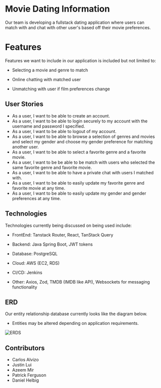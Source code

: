 # Movie Dating Information 

Our team is developing a fullstack dating application where users can match with and chat with other user's based off their movie preferences.

# Features
Features we want to include in our application is included but not limited to:

- Selecting a movie and genre to match

- Online chatting with matched user

- Unmatching with user if film preferences change

## User Stories

* As a user, I want to be able to create an account.
* As a user, I want to be able to login securely to my account with the username and password I specified.
* As a user, I want to be able to logout of my account.
* As a user, I want to be able to browse a selection of genres and movies and select my gender and choose my gender preference for matching another user.
* As a user, I want to be able to select a favorite genre and a favorite movie.
* As a user, I want to be be able to be match with users who selected the same favorite genre and favorite movie.
* As a user, I want to be able to have a private chat with users I matched with. 
* As a user, I want to be able to easily update my favorite genre and favorite movie at any time.
* As a user, I want to be able to easily update my gender and gender preferences at any time.


## Technologies

Technologies currently being discussed on being used include:

-   FrontEnd: Tanstack Router, React, TanStack Query
    
-   Backend: Java Spring Boot, JWT tokens
    
-   Database: PostgreSQL

-  Cloud: AWS (EC2, RDS)

-  CI/CD: Jenkins

-   Other: Axios, Zod, TMDB (IMDB like API), Websockets for messaging functionality


## ERD
Our entity relationship database currently looks like the diagram below. 
* Entities may be altered depending on application requirements.

![ERDS](https://imgur.com/WMfClll.png)

## Contributors
* Carlos Alvizo
* Justin Lui
* Azeem Mir
* Patrick Ferguson
* Daniel Helbig
